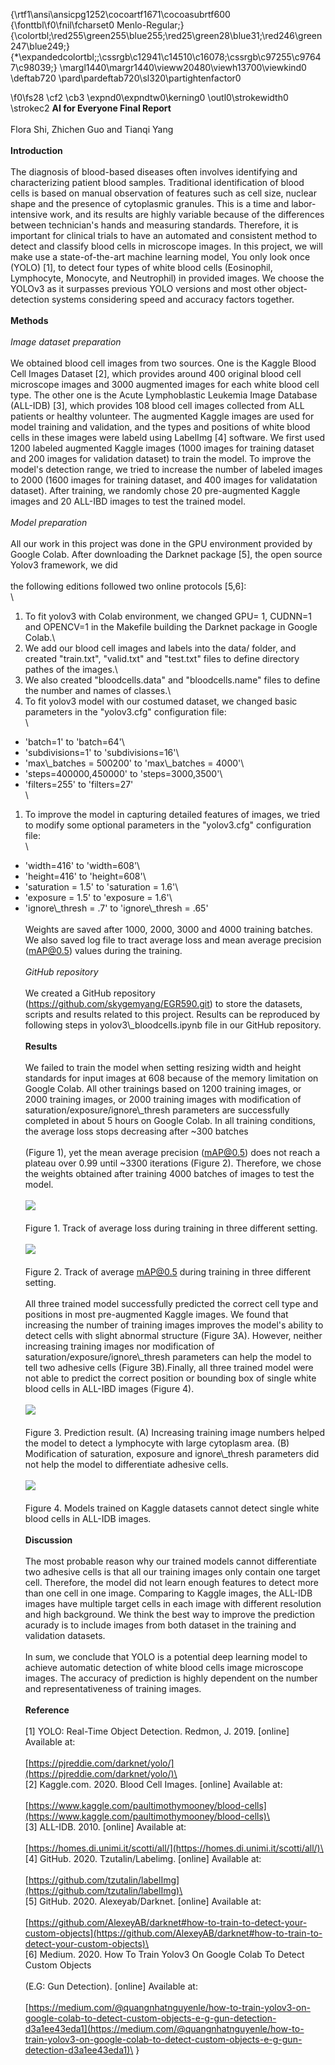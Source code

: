 {\rtf1\ansi\ansicpg1252\cocoartf1671\cocoasubrtf600
{\fonttbl\f0\fnil\fcharset0 Menlo-Regular;}
{\colortbl;\red255\green255\blue255;\red25\green28\blue31;\red246\green247\blue249;}
{\*\expandedcolortbl;;\cssrgb\c12941\c14510\c16078;\cssrgb\c97255\c97647\c98039;}
\margl1440\margr1440\vieww20480\viewh13700\viewkind0
\deftab720
\pard\pardeftab720\sl320\partightenfactor0

\f0\fs28 \cf2 \cb3 \expnd0\expndtw0\kerning0
\outl0\strokewidth0 \strokec2 **AI for Everyone Final Report**\
\
Flora Shi, Zhichen Guo and Tianqi Yang\
\
**Introduction**\
\
The diagnosis of blood-based diseases often involves identifying and characterizing patient blood samples. Traditional identification of blood cells is based on manual observation of features such as cell size, nuclear shape and the presence of cytoplasmic granules. This is a time and labor-intensive work, and its results are highly variable because of the differences between technician&#39;s hands and measuring standards. Therefore, it is important for clinical trials to have an automated and consistent method to detect and classify blood cells in microscope images. In this project, we will make use a state-of-the-art machine learning model, You only look once (YOLO) [1], to detect four types of white blood cells (Eosinophil, Lymphocyte, Monocyte, and Neutrophil) in provided images. We choose the YOLOv3 as it surpasses previous YOLO versions and most other object-detection systems considering speed and accuracy factors together.\
\
**Methods**\
\
_Image dataset preparation_\
\
We obtained blood cell images from two sources. One is the Kaggle Blood Cell Images Dataset [2], which provides around 400 original blood cell microscope images and 3000 augmented images for each white blood cell type. The other one is the Acute Lymphoblastic Leukemia Image Database (ALL-IDB) [3], which provides 108 blood cell images collected from ALL patients or healthy volunteer. The augmented Kaggle images are used for model training and validation, and the types and positions of white blood cells in these images were labeld using LabelImg [4] software. We first used 1200 labeled augmented Kaggle images (1000 images for training dataset and 200 images for validation dataset) to train the model. To improve the model&#39;s detection range, we tried to increase the number of labeled images to 2000 (1600 images for training dataset, and 400 images for validatation dataset). After training, we randomly chose 20 pre-augmented Kaggle images and 20 ALL-IBD images to test the trained model.\
\
_Model preparation_\
\
All our work in this project was done in the GPU environment provided by Google Colab. After downloading the Darknet package [5], the open source Yolov3 framework, we did\
\
the following editions followed two online protocols [5,6]:\
\
1. To fit yolov3 with Colab environment, we changed GPU= 1, CUDNN=1 and OPENCV=1 in the Makefile building the Darknet package in Google Colab.\
2. We add our blood cell images and labels into the data/ folder, and created &quot;train.txt&quot;, &quot;valid.txt&quot; and &quot;test.txt&quot; files to define directory pathes of the images.\
3. We also created &quot;bloodcells.data&quot; and &quot;bloodcells.name&quot; files to define the number and names of classes.\
4. To fit yolov3 model with our costumed dataset, we changed basic parameters in the &quot;yolov3.cfg&quot; configuration file:\
\
- &#39;batch=1&#39; to &#39;batch=64&#39;\
- &#39;subdivisions=1&#39; to &#39;subdivisions=16&#39;\
- &#39;max\\_batches = 500200&#39; to &#39;max\\_batches = 4000&#39;\
- &#39;steps=400000,450000&#39; to &#39;steps=3000,3500&#39;\
- &#39;filters=255&#39; to &#39;filters=27&#39;\
\
1. To improve the model in capturing detailed features of images, we tried to modify some optional parameters in the &quot;yolov3.cfg&quot; configuration file:\
\
- &#39;width=416&#39; to &#39;width=608&#39;\
- &#39;height=416&#39; to &#39;height=608&#39;\
- &#39;saturation = 1.5&#39; to &#39;saturation = 1.6&#39;\
- &#39;exposure = 1.5&#39; to &#39;exposure = 1.6&#39;\
- &#39;ignore\\_thresh = .7&#39; to &#39;ignore\\_thresh = .65&#39;\
\
Weights are saved after 1000, 2000, 3000 and 4000 training batches. We also saved log file to tract average loss and mean average precision (mAP@0.5) values during the training.\
\
_GitHub repository_\
\
We created a GitHub repository (https://github.com/skygemyang/EGR590.git) to store the datasets, scripts and results related to this project. Results can be reproduced by following steps in yolov3\\_bloodcells.ipynb file in our GitHub repository.\
\
**Results**\
\
We failed to train the model when setting resizing width and height standards for input images at 608 because of the memory limitation on Google Colab. All other trainings based on 1200 training images, or 2000 training images, or 2000 training images with modification of saturation/exposure/ignore\\_thresh parameters are successfully completed in about 5 hours on Google Colab. In all training conditions, the average loss stops decreasing after ~300 batches\
\
(Figure 1), yet the mean average precision (mAP@0.5) does not reach a plateau over 0.99 until ~3300 iterations (Figure 2). Therefore, we chose the weights obtained after training 4000 batches of images to test the model.\
\
![](RackMultipart20200502-4-tqcpkt_html_698cc7ffee20a59c.png)\
\
Figure 1. Track of average loss during training in three different setting.\
\
![](RackMultipart20200502-4-tqcpkt_html_6a6254eb2724fa59.png)\
\
Figure 2. Track of average mAP@0.5 during training in three different setting.\
\
All three trained model successfully predicted the correct cell type and positions in most pre-augmented Kaggle images. We found that increasing the number of training images improves the model&#39;s ability to detect cells with slight abnormal structure (Figure 3A). However, neither increasing training images nor modification of saturation/exposure/ignore\\_thresh parameters can help the model to tell two adhesive cells (Figure 3B).Finally, all three trained model were not able to predict the correct position or bounding box of single white blood cells in ALL-IBD images (Figure 4).\
\
![](RackMultipart20200502-4-tqcpkt_html_14969d59efa22b04.png)\
\
Figure 3. Prediction result. (A) Increasing training image numbers helped the model to detect a lymphocyte with large cytoplasm area. (B) Modification of saturation, exposure and ignore\\_thresh parameters did not help the model to differentiate adhesive cells.\
\
![](RackMultipart20200502-4-tqcpkt_html_6461d94663864346.png)\
\
Figure 4. Models trained on Kaggle datasets cannot detect single white blood cells in ALL-IDB images.\
\
**Discussion**\
\
The most probable reason why our trained models cannot differentiate two adhesive cells is that all our training images only contain one target cell. Therefore, the model did not learn enough features to detect more than one cell in one image. Comparing to Kaggle images, the ALL-IDB images have multiple target cells in each image with different resolution and high background. We think the best way to improve the prediction acurady is to include images from both dataset in the training and validation datasets.\
\
In sum, we conclude that YOLO is a potential deep learning model to achieve automatic detection of white blood cells image microscope images. The accuracy of prediction is highly dependent on the number and representativeness of training images.\
\
**Reference**\
\
[1] YOLO: Real-Time Object Detection. Redmon, J. 2019. [online] Available at:\
\
[https://pjreddie.com/darknet/yolo/](https://pjreddie.com/darknet/yolo/)\
\
[2] Kaggle.com. 2020. Blood Cell Images. [online] Available at:\
\
[https://www.kaggle.com/paultimothymooney/blood-cells](https://www.kaggle.com/paultimothymooney/blood-cells)\
\
[3] ALL-IDB. 2010. [online] Available at:\
\
[https://homes.di.unimi.it/scotti/all/](https://homes.di.unimi.it/scotti/all/)\
\
[4] GitHub. 2020. Tzutalin/Labelimg. [online] Available at:\
\
[https://github.com/tzutalin/labelImg](https://github.com/tzutalin/labelImg)\
\
[5] GitHub. 2020. Alexeyab/Darknet. [online] Available at:\
\
[https://github.com/AlexeyAB/darknet#how-to-train-to-detect-your-custom-objects](https://github.com/AlexeyAB/darknet#how-to-train-to-detect-your-custom-objects)\
\
[6] Medium. 2020. How To Train Yolov3 On Google Colab To Detect Custom Objects\
\
(E.G: Gun Detection). [online] Available at:\
\
[https://medium.com/@quangnhatnguyenle/how-to-train-yolov3-on-google-colab-to-detect-custom-objects-e-g-gun-detection-d3a1ee43eda1](https://medium.com/@quangnhatnguyenle/how-to-train-yolov3-on-google-colab-to-detect-custom-objects-e-g-gun-detection-d3a1ee43eda1)\
}